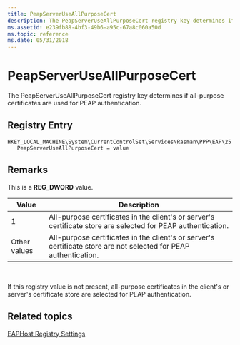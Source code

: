```yaml
---
title: PeapServerUseAllPurposeCert
description: The PeapServerUseAllPurposeCert registry key determines if all-purpose certificates are used for PEAP authentication.
ms.assetid: e239fb88-4bf3-49b6-a95c-67a8c060a50d
ms.topic: reference
ms.date: 05/31/2018
---
```


# PeapServerUseAllPurposeCert

The PeapServerUseAllPurposeCert registry key determines if all-purpose certificates are used for PEAP authentication.

## Registry Entry

```
HKEY_LOCAL_MACHINE\System\CurrentControlSet\Services\Rasman\PPP\EAP\25
   PeapServerUseAllPurposeCert = value
```

## Remarks

This is a **REG\_DWORD** value.



| Value        | Description                                                                                                      |
|--------------|------------------------------------------------------------------------------------------------------------------|
| 1            | All-purpose certificates in the client's or server's certificate store are selected for PEAP authentication.     |
| Other values | All-purpose certificates in the client's or server's certificate store are not selected for PEAP authentication. |



 

If this registry value is not present, all-purpose certificates in the client's or server's certificate store are selected for PEAP authentication.

## Related topics

<dl> <dt>

[EAPHost Registry Settings](eaphost-registry-settings.md)
</dt> </dl>

 

 




